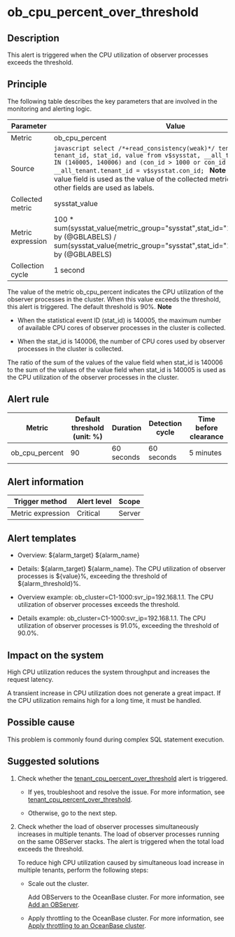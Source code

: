 ob_cpu_percent_over_threshold 
==================================================



**Description** 
------------------------------------

This alert is triggered when the CPU utilization of observer processes exceeds the threshold.

Principle 
------------------------------

The following table describes the key parameters that are involved in the monitoring and alerting logic. 


|     Parameter     |                                                                                                                                                                                                            Value                                                                                                                                                                                                             |
|-------------------|------------------------------------------------------------------------------------------------------------------------------------------------------------------------------------------------------------------------------------------------------------------------------------------------------------------------------------------------------------------------------------------------------------------------------|
| Metric            | ob_cpu_percent                                                                                                                                                                                                                                                                                                                                                                                                               |
| Source            | ```javascript select /*+read_consistency(weak)*/ tenant_name, tenant_id, stat_id, value from v$sysstat, __all_tenant where stat_id IN (140005, 140006) and (con_id > 1000 or con_id = 1) and __all_tenant.tenant_id = v$sysstat.con_id; ```  **Note**  The value of the value field is used as the value of the collected metric, and the values of other fields are used as labels. |
| Collected metric  | sysstat_value                                                                                                                                                                                                                                                                                                                                                                                                                |
| Metric expression | 100 \* sum(sysstat_value{metric_group="sysstat",stat_id="140006",@LABELS}) by (@GBLABELS) / sum(sysstat_value{metric_group="sysstat",stat_id="140005",@LABELS}) by (@GBLABELS)                                                                                                                                                                                                                                               |
| Collection cycle  | 1 second                                                                                                                                                                                                                                                                                                                                                                                                                     |



The value of the metric ob_cpu_percent indicates the CPU utilization of the observer processes in the cluster. When this value exceeds the threshold, this alert is triggered. The default threshold is 90%. 
**Note**



* When the statistical event ID (stat_id) is 140005, the maximum number of available CPU cores of observer processes in the cluster is collected.

  

* When the stat_id is 140006, the number of CPU cores used by observer processes in the cluster is collected.

  




The ratio of the sum of the values of the value field when stat_id is 140006 to the sum of the values of the value field when stat_id is 140005 is used as the CPU utilization of the observer processes in the cluster.

**Alert rule** 
-----------------------------------



|     Metric     | Default threshold (unit: %) |  Duration  | Detection cycle | Time before clearance |
|----------------|-----------------------------|------------|-----------------|-----------------------|
| ob_cpu_percent | 90                          | 60 seconds | 60 seconds      | 5 minutes             |



**Alert information** 
------------------------------------------



|  Trigger method   | Alert level | Scope  |
|-------------------|-------------|--------|
| Metric expression | Critical    | Server |



**Alert templates** 
----------------------------------------

* Overview: ${alarm_target} ${alarm_name}

  

* Details: ${alarm_target} ${alarm_name}. The CPU utilization of observer processes is ${value}%, exceeding the threshold of ${alarm_threshold}%.

  

* Overview example: ob_cluster=C1-1000:svr_ip=192.168.1.1. The CPU utilization of observer processes exceeds the threshold.

  

* Details example: ob_cluster=C1-1000:svr_ip=192.168.1.1. The CPU utilization of observer processes is 91.0%, exceeding the threshold of 90.0%.

  




**Impact on the system** 
---------------------------------------------

High CPU utilization reduces the system throughput and increases the request latency. 

A transient increase in CPU utilization does not generate a great impact. If the CPU utilization remains high for a long time, it must be handled.

**Possible cause** 
---------------------------------------

This problem is commonly found during complex SQL statement execution.

Suggested solutions 
----------------------------------------

1. Check whether the [tenant_cpu_percent_over_threshold](../2.ob-alert/35.the-cpu-usage-of-a-tenant_cpu_percent_over_threshold-ob-tenant-exceeds-the.md) alert is triggered. 

   * If yes, troubleshoot and resolve the issue. For more information, see [tenant_cpu_percent_over_threshold](../2.ob-alert/35.the-cpu-usage-of-a-tenant_cpu_percent_over_threshold-ob-tenant-exceeds-the.md).

     
   
   * Otherwise, go to the next step.

     
   

   

2. Check whether the load of observer processes simultaneously increases in multiple tenants. The load of observer processes running on the same OBServer stacks. The alert is triggered when the total load exceeds the threshold. 

   To reduce high CPU utilization caused by simultaneous load increase in multiple tenants, perform the following steps:
   * Scale out the cluster. 

     Add OBServers to the OceanBase cluster. For more information, see [Add an OBServer](../../3.ob-cloud-platform/4.manage-clusters/3.basic-operations/8.manage-the-observer-cluster/2.add-observer.md).
     
   
   * Apply throttling to the OceanBase cluster. For more information, see [Apply throttling to an OceanBase cluster](../4.alarm-appendix/5.limit-the-inbound-traffic-of-the-oceanbase-cluster.md).

     
   

   



